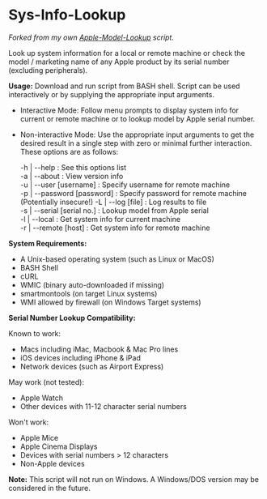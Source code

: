 # Sys-Info-Lookup
*Forked from my own [Apple-Model-Lookup](https://github.com/wollac11/Apple-Model-Lookup/) script.*

Look up system information for a local or remote machine or check the model / marketing name of any Apple product by its serial number (excluding peripherals).

**Usage:**
Download and run script from BASH shell. Script can be used interactively or by supplying the appropriate input arguments.

- Interactive Mode: 
	Follow menu prompts to display system info for current or remote machine or to lookup model by Apple serial number.
- Non-interactive Mode: 
	Use the appropriate input arguments to get the desired result in a single step with zero or minimal further interaction.  
	These options are as follows:

	-h | --help               	: See this options list  
	-a | --about              	: View version info  
	-u | --user [username]    	: Specify username for remote machine  
	-p | --password [password]	: Specify password for remote machine (Potentially insecure!) 
	-L | --log [file]         	: Log results to file  
	-s | --serial [serial no.]	: Lookup model from Apple serial  
	-l | --local              	: Get system info for current machine  
	-r | --remote [host]  	 	: Get system info for remote machine  

**System Requirements:**

- A Unix-based operating system (such as Linux or MacOS)
- BASH Shell
- cURL
- WMIC (binary auto-downloaded if missing)
- smartmontools (on target Linux systems)
- WMI allowed by firewall (on Windows Target systems)

**Serial Number Lookup Compatibility:**

Known to work:  
- Macs including iMac, Macbook & Mac Pro lines  
- iOS devices including iPhone & iPad  
- Network devices (such as Airport Express)  

May work (not tested):  
- Apple Watch  
- Other devices with 11-12 character serial numbers  

Won't work:  
- Apple Mice  
- Apple Cinema Displays  
- Devices with serial numbers > 12 characters  
- Non-Apple devices


**Note:** This script will not run on Windows. A Windows/DOS version may be considered in the future.
